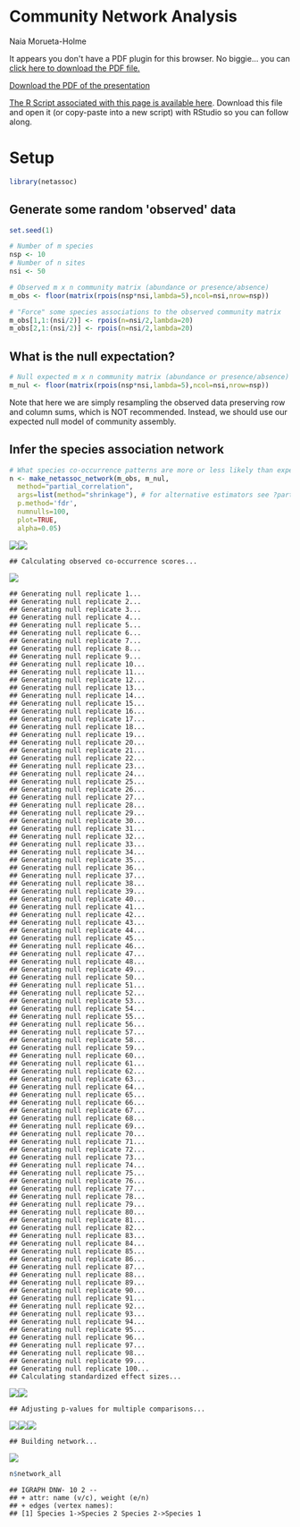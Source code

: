# Community Network Analysis
Naia Morueta-Holme  



<div>
<object data="3_2_assets/network_slides.pdf" type="application/pdf" width="100%" height="650px"> 
  <p>It appears you don't have a PDF plugin for this browser.
   No biggie... you can <a href="3_2_assets/network_slides.pdf">click here to
  download the PDF file.</a></p>  
 </object>
 </div>
 
 <p><a href="3_2_assets/network_slides.pdf">Download the PDF of the presentation</a></p>  


[<i class="fa fa-file-code-o fa-3x" aria-hidden="true"></i> The R Script associated with this page is available here](3_2_Networks.R).  Download this file and open it (or copy-paste into a new script) with RStudio so you can follow along.  

# Setup

```r
library(netassoc)
```

## Generate some random 'observed' data

```r
set.seed(1)

# Number of m species
nsp <- 10
# Number of n sites
nsi <- 50

# Observed m x n community matrix (abundance or presence/absence)
m_obs <- floor(matrix(rpois(nsp*nsi,lambda=5),ncol=nsi,nrow=nsp))

# "Force" some species associations to the observed community matrix
m_obs[1,1:(nsi/2)] <- rpois(n=nsi/2,lambda=20)
m_obs[2,1:(nsi/2)] <- rpois(n=nsi/2,lambda=20)
```

## What is the null expectation?

```r
# Null expected m x n community matrix (abundance or presence/absence)
m_nul <- floor(matrix(rpois(nsp*nsi,lambda=5),ncol=nsi,nrow=nsp))
```
Note that here we are simply resampling the observed data preserving row and column sums, which is NOT recommended. Instead, we should use our expected null model of community assembly.


## Infer the species association network

```r
# What species co-occurrence patterns are more or less likely than expected under the null model?
n <- make_netassoc_network(m_obs, m_nul,
  method="partial_correlation",
  args=list(method="shrinkage"), # for alternative estimators see ?partial_correlation
  p.method='fdr', 
  numnulls=100, 
  plot=TRUE,
  alpha=0.05)
```

![](3_2_Networks_files/figure-html/unnamed-chunk-5-1.png)<!-- -->![](3_2_Networks_files/figure-html/unnamed-chunk-5-2.png)<!-- -->

```
## Calculating observed co-occurrence scores...
```

![](3_2_Networks_files/figure-html/unnamed-chunk-5-3.png)<!-- -->

```
## Generating null replicate 1...
## Generating null replicate 2...
## Generating null replicate 3...
## Generating null replicate 4...
## Generating null replicate 5...
## Generating null replicate 6...
## Generating null replicate 7...
## Generating null replicate 8...
## Generating null replicate 9...
## Generating null replicate 10...
## Generating null replicate 11...
## Generating null replicate 12...
## Generating null replicate 13...
## Generating null replicate 14...
## Generating null replicate 15...
## Generating null replicate 16...
## Generating null replicate 17...
## Generating null replicate 18...
## Generating null replicate 19...
## Generating null replicate 20...
## Generating null replicate 21...
## Generating null replicate 22...
## Generating null replicate 23...
## Generating null replicate 24...
## Generating null replicate 25...
## Generating null replicate 26...
## Generating null replicate 27...
## Generating null replicate 28...
## Generating null replicate 29...
## Generating null replicate 30...
## Generating null replicate 31...
## Generating null replicate 32...
## Generating null replicate 33...
## Generating null replicate 34...
## Generating null replicate 35...
## Generating null replicate 36...
## Generating null replicate 37...
## Generating null replicate 38...
## Generating null replicate 39...
## Generating null replicate 40...
## Generating null replicate 41...
## Generating null replicate 42...
## Generating null replicate 43...
## Generating null replicate 44...
## Generating null replicate 45...
## Generating null replicate 46...
## Generating null replicate 47...
## Generating null replicate 48...
## Generating null replicate 49...
## Generating null replicate 50...
## Generating null replicate 51...
## Generating null replicate 52...
## Generating null replicate 53...
## Generating null replicate 54...
## Generating null replicate 55...
## Generating null replicate 56...
## Generating null replicate 57...
## Generating null replicate 58...
## Generating null replicate 59...
## Generating null replicate 60...
## Generating null replicate 61...
## Generating null replicate 62...
## Generating null replicate 63...
## Generating null replicate 64...
## Generating null replicate 65...
## Generating null replicate 66...
## Generating null replicate 67...
## Generating null replicate 68...
## Generating null replicate 69...
## Generating null replicate 70...
## Generating null replicate 71...
## Generating null replicate 72...
## Generating null replicate 73...
## Generating null replicate 74...
## Generating null replicate 75...
## Generating null replicate 76...
## Generating null replicate 77...
## Generating null replicate 78...
## Generating null replicate 79...
## Generating null replicate 80...
## Generating null replicate 81...
## Generating null replicate 82...
## Generating null replicate 83...
## Generating null replicate 84...
## Generating null replicate 85...
## Generating null replicate 86...
## Generating null replicate 87...
## Generating null replicate 88...
## Generating null replicate 89...
## Generating null replicate 90...
## Generating null replicate 91...
## Generating null replicate 92...
## Generating null replicate 93...
## Generating null replicate 94...
## Generating null replicate 95...
## Generating null replicate 96...
## Generating null replicate 97...
## Generating null replicate 98...
## Generating null replicate 99...
## Generating null replicate 100...
## Calculating standardized effect sizes...
```

![](3_2_Networks_files/figure-html/unnamed-chunk-5-4.png)<!-- -->![](3_2_Networks_files/figure-html/unnamed-chunk-5-5.png)<!-- -->

```
## Adjusting p-values for multiple comparisons...
```

![](3_2_Networks_files/figure-html/unnamed-chunk-5-6.png)<!-- -->![](3_2_Networks_files/figure-html/unnamed-chunk-5-7.png)<!-- -->![](3_2_Networks_files/figure-html/unnamed-chunk-5-8.png)<!-- -->

```
## Building network...
```

![](3_2_Networks_files/figure-html/unnamed-chunk-5-9.png)<!-- -->

```r
n$network_all
```

```
## IGRAPH DNW- 10 2 -- 
## + attr: name (v/c), weight (e/n)
## + edges (vertex names):
## [1] Species 1->Species 2 Species 2->Species 1
```
